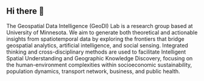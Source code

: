 ## Hi there 👋

<!--

**Here are some ideas to get you started:**

🙋‍♀️ A short introduction - what is your organization all about?
🌈 Contribution guidelines - how can the community get involved?
👩‍💻 Useful resources - where can the community find your docs? Is there anything else the community should know?
🍿 Fun facts - what does your team eat for breakfast?
🧙 Remember, you can do mighty things with the power of [Markdown](https://docs.github.com/github/writing-on-github/getting-started-with-writing-and-formatting-on-github/basic-writing-and-formatting-syntax)
-->

The Geospatial Data Intelligence (GeoDI) Lab is a research group based at University of Minnesota. 
We aim to generate both theoretical and actionable insights from spatiotemporal data by exploring the frontiers that bridge geospatial analytics, artificial intelligence, and social sensing. 
Integrated thinking and cross-disciplinary methods are used to facilitate Intelligent Spatial Understanding and Geographic Knowledge Discovery, focusing on the human-environment complexities within socioeconomic sustainability, population dynamics, transport network, business, and public health.
